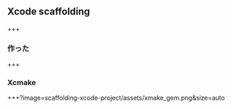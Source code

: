 ## Xcode scaffolding

+++

### 作った

+++

### Xcmake

+++?image=scaffolding-xcode-project/assets/xmake_gem.png&size=auto

